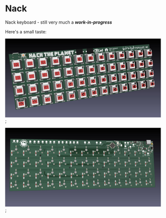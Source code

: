 # Nack
Nack keyboard - still very much a **_work-in-progress_**

Here's a small taste:


![Nack_front](screenshots/Nack_front.jpg "Nack front");


![Nack_back](screenshots/Nack_back.jpg "Nack back");
